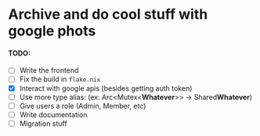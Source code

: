 # Archive and do cool stuff with google phots


#### TODO:
- [ ] Write the frontend
- [ ] Fix the build in `flake.nix`
- [x] Interact with google apis (besides getting auth token)
- [ ] Use more type alias: (ex: Arc<Mutex<**Whatever**>> -> Shared**Whatever**)
- [ ] Give users a role (Admin, Member, etc)
- [ ] Write documentation
- [ ] Migration stuff